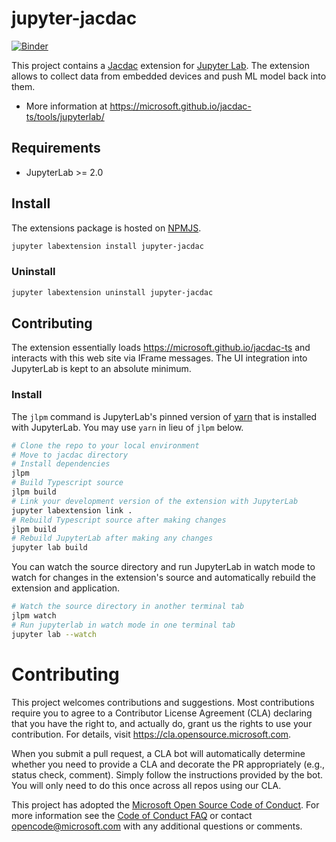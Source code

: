 # jupyter-jacdac

[![Binder](https://mybinder.org/badge_logo.svg)](https://mybinder.org/v2/gh/microsoft/jupyter-jacdac/main?urlpath=lab)

This project contains a [Jacdac](https://aka.ms/jacdac) extension for [Jupyter Lab](https://jupyter.org/).
The extension allows to collect data from embedded devices and push ML model back into them.

* More information at https://microsoft.github.io/jacdac-ts/tools/jupyterlab/

## Requirements

* JupyterLab >= 2.0

## Install

The extensions package is hosted on [NPMJS](https://www.npmjs.com/package/jupyter-jacdac).

```bash
jupyter labextension install jupyter-jacdac
```
### Uninstall

```bash
jupyter labextension uninstall jupyter-jacdac
```

## Contributing

The extension essentially loads https://microsoft.github.io/jacdac-ts and interacts with this web site via IFrame messages. The UI integration into JupyterLab is kept to an absolute minimum.

### Install

The `jlpm` command is JupyterLab's pinned version of
[yarn](https://yarnpkg.com/) that is installed with JupyterLab. You may use
`yarn` in lieu of `jlpm` below.

```bash
# Clone the repo to your local environment
# Move to jacdac directory
# Install dependencies
jlpm
# Build Typescript source
jlpm build
# Link your development version of the extension with JupyterLab
jupyter labextension link .
# Rebuild Typescript source after making changes
jlpm build
# Rebuild JupyterLab after making any changes
jupyter lab build
```

You can watch the source directory and run JupyterLab in watch mode to watch for changes in the extension's source and automatically rebuild the extension and application.

```bash
# Watch the source directory in another terminal tab
jlpm watch
# Run jupyterlab in watch mode in one terminal tab
jupyter lab --watch
```

# Contributing

This project welcomes contributions and suggestions.  Most contributions require you to agree to a
Contributor License Agreement (CLA) declaring that you have the right to, and actually do, grant us
the rights to use your contribution. For details, visit https://cla.opensource.microsoft.com.

When you submit a pull request, a CLA bot will automatically determine whether you need to provide
a CLA and decorate the PR appropriately (e.g., status check, comment). Simply follow the instructions
provided by the bot. You will only need to do this once across all repos using our CLA.

This project has adopted the [Microsoft Open Source Code of Conduct](https://opensource.microsoft.com/codeofconduct/).
For more information see the [Code of Conduct FAQ](https://opensource.microsoft.com/codeofconduct/faq/) or
contact [opencode@microsoft.com](mailto:opencode@microsoft.com) with any additional questions or comments.
